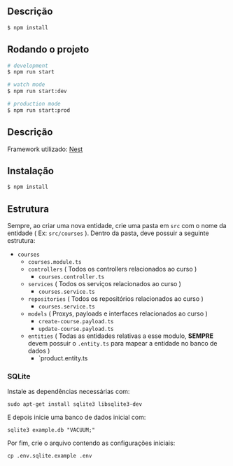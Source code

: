 ## Descrição
```bash
$ npm install
```

## Rodando o projeto

```bash
# development
$ npm run start

# watch mode
$ npm run start:dev

# production mode
$ npm run start:prod
```

## Descrição

Framework utilizado: [Nest](https://github.com/nestjs/nest)

## Instalação

```bash
$ npm install
```

## Estrutura

Sempre, ao criar uma nova entidade, crie uma pasta em `src` com o nome da entidade ( Ex: `src/courses` ).
Dentro da pasta, deve possuir a seguinte estrutura:

- `courses`
  - `courses.module.ts`
  - `controllers` ( Todos os controllers relacionados ao curso )
    - `courses.controller.ts`
  - `services` ( Todos os serviços relacionados ao curso )
    - `courses.service.ts`
  - `repositories` ( Todos os repositórios relacionados ao curso )
    - `courses.service.ts`
  - `models` ( Proxys, payloads e interfaces relacionados ao curso )
    - `create-course.payload.ts`
    - `update-course.payload.ts`
  - `entities` ( Todas as entidades relativas a esse modulo, **SEMPRE** devem possuir o `.entity.ts` para mapear a entidade no banco de dados )
    - `product.entity.ts

### SQLite

Instale as dependências necessárias com:

```shell
sudo apt-get install sqlite3 libsqlite3-dev
```

E depois inicie uma banco de dados inicial com:

```shell
sqlite3 example.db "VACUUM;"
```

Por fim, crie o arquivo contendo as configurações iniciais:

```shell
cp .env.sqlite.example .env
```
